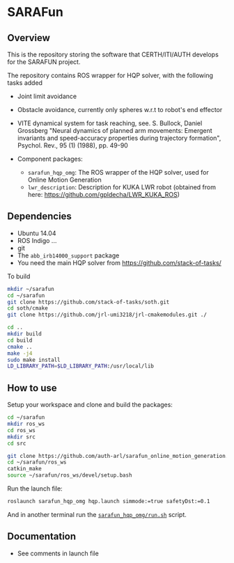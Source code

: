 # SARAFun

## Overview

This is the repository storing the software that CERTH/ITI/AUTH develops for
the SARAFUN project.

The repository contains ROS wrapper for HQP solver, with the following tasks added
* Joint limit avoidance
* Obstacle avoidance, currently only spheres w.r.t to robot's end effector
* VITE dynamical system for task reaching, see. S. Bullock, Daniel Grossberg "Neural dynamics of planned arm movements: Emergent invariants and
            speed-accuracy properties during trajectory formation", Psychol. Rev., 95 (1) (1988), pp. 49-90 

* Component packages:
  - `sarafun_hqp_omg`: The ROS wrapper of the HQP solver, used for Online Motion Generation
  - `lwr_description`: Description for KUKA LWR robot (obtained from here: https://github.com/gpldecha/LWR_KUKA_ROS)

## Dependencies

* Ubuntu 14.04
* ROS Indigo  ...
* git
* The `abb_irb14000_support` package
* You need the main HQP solver from https://github.com/stack-of-tasks/

To build 
  
```bash
mkdir ~/sarafun
cd ~/sarafun
git clone https://github.com/stack-of-tasks/soth.git
cd soth/cmake
git clone https://github.com/jrl-umi3218/jrl-cmakemodules.git ./

cd ..
mkdir build
cd build
cmake ..
make -j4
sudo make install
LD_LIBRARY_PATH=$LD_LIBRARY_PATH:/usr/local/lib

```

## How to use

Setup your workspace and clone and build the packages:

```bash
cd ~/sarafun
mkdir ros_ws
cd ros_ws 
mkdir src
cd src

git clone https://github.com/auth-arl/sarafun_online_motion_generation.git ./sarafun_hqp_omg
cd ~/sarafun/ros_ws
catkin_make
source ~/sarafun/ros_ws/devel/setup.bash
```

Run the launch file:

```bash
roslaunch sarafun_hqp_omg hqp.launch simmode:=true safetyDst:=0.1
```

And in another terminal run the [`sarafun_hqp_omg/run.sh`](sarafun_hqp_omg/run.sh) script.

## Documentation
* See comments in launch file



